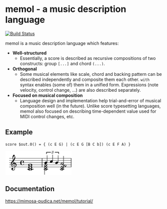 # memol - a music description language

[![Build Status](https://travis-ci.com/y-fujii/memol-rs.svg?branch=master)](https://travis-ci.com/y-fujii/memol-rs/)

memol is a music description language which features:

- **Well-structured**
    - Essentially, a score is described as recursive compositions of two
      constructs: group `[...]` and chord `(...)`.
- **Orthogonal**
    - Some musical elements like scale, chord and backing pattern can be
      described independently and composite them each other.  `with` syntax
      enables (some of) them in a unified form.  Expressions (note velocity,
      control change, ...) are also described separately.
- **Focused on musical composition**
    - Language design and implementation help trial-and-error of musical
      composition well (in the future).  Unlike score typesetting languages,
      memol also focused on describing time-dependent value used for MIDI
      control changes, etc.

## Example

    score $out.0() = { (c E G) | (c E G [B C b]) (c E F A) }

![sample](doc/sample.png)

## Documentation

<https://mimosa-pudica.net/memol/tutorial/>
